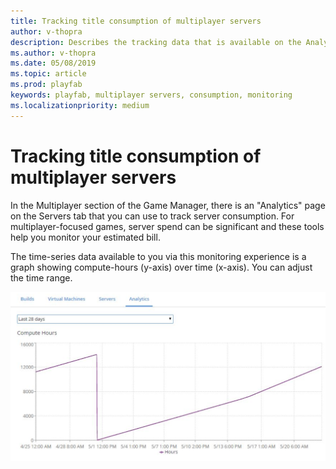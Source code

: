 ```yaml
---
title: Tracking title consumption of multiplayer servers
author: v-thopra
description: Describes the tracking data that is available on the Analytics page of the Multiplayer > Multiplayer Servers section in Game Manager.
ms.author: v-thopra
ms.date: 05/08/2019
ms.topic: article
ms.prod: playfab
keywords: playfab, multiplayer servers, consumption, monitoring
ms.localizationpriority: medium
---
```


# Tracking title consumption of multiplayer servers

In the Multiplayer section of the Game Manager, there is an "Analytics" page on the Servers tab that you can use to track server consumption. For multiplayer-focused games, server spend can be significant and these tools help you monitor your estimated bill.

The time-series data available to you via this monitoring experience is a graph showing compute-hours (y-axis) over time (x-axis). You can adjust the time range.

![Graph of compute hours](media/tutorials/multiplayer-compute-hours.png)  